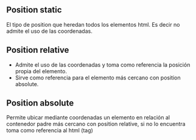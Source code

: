 ## Position static
El tipo de position que heredan todos los elementos html. Es decir no admite el uso de las coordenadas.

## Position relative
- Admite el uso de las coordenadas y toma como referencia la posición propia del elemento.
- Sirve como referencia para el elemento más cercano con position absolute.

## Position absolute
Permite ubicar mediante coordenadas un elemento en relación al contenedor padre más cercano con position relative, si no lo encuentra toma como referencia al html (tag)